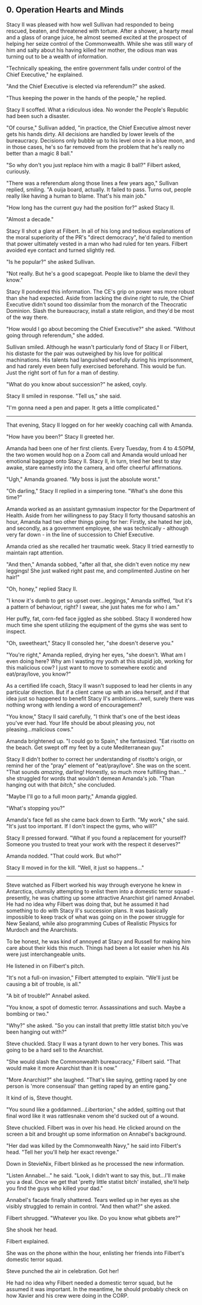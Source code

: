 ## 0. Operation Hearts and Minds

Stacy II was pleased with how well Sullivan had responded to being rescued, beaten, and threatened with torture. After a shower, a hearty meal and a glass of orange juice, he almost seemed excited at the prospect of helping her seize control of the Commonwealth. While she was still wary of him and salty about his having killed her mother, the odious man was turning out to be a wealth of information.

"Technically speaking, the entire government falls under control of the Chief Executive," he explained.

"And the Chief Executive is elected via referendum?" she asked.

"Thus keeping the power in the hands of the people," he replied.

Stacy II scoffed. What a ridiculous idea. No wonder the People's Republic had been such a disaster.

"Of course," Sullivan added, "in practice, the Chief Executive almost never gets his hands dirty. All decisions are handled by lower levels of the bureaucracy. Decisions only bubble up to his level once in a blue moon, and in those cases, he's so far removed from the problem that he's really no better than a magic 8 ball."

"So why don't you just replace him with a magic 8 ball?" Filbert asked, curiously.

"There was a referendum along those lines a few years ago," Sullivan replied, smiling. "A ouija board, actually. It failed to pass. Turns out, people really like having a human to blame. That's his main job."

"How long has the current guy had the position for?" asked Stacy II.

"Almost a decade."

Stacy II shot a glare at Filbert. In all of his long and tedious explanations of the moral superiority of the PR's "direct democracy", he'd failed to mention that power ultimately vested in a man who had ruled for ten years. Filbert avoided eye contact and turned slightly red.

"Is he popular?" she asked Sullivan.

"Not really. But he's a good scapegoat. People like to blame the devil they know."

Stacy II pondered this information. The CE's grip on power was more robust than she had expected. Aside from lacking the divine right to rule, the Chief Executive didn't sound too dissimilar from the monarch of the Theocratic Dominion. Slash the bureaucracy, install a state religion, and they'd be most of the way there.

"How would I go about becoming the Chief Executive?" she asked. "Without going through referendum," she added.

Sullivan smiled. Although he wasn't particularly fond of Stacy II or Filbert, his distaste for the pair was outweighed by his love for political machinations. His talents had languished woefully during his imprisonment, and had rarely even been fully exercised beforehand. This would be fun. Just the right sort of fun for a man of destiny.

"What do you know about succession?" he asked, coyly.

Stacy II smiled in response. "Tell us," she said.

"I'm gonna need a pen and paper. It gets a little complicated."

---

That evening, Stacy II logged on for her weekly coaching call with Amanda.

"How have you been?" Stacy II greeted her.

Amanda had been one of her first clients. Every Tuesday, from 4 to 4:50PM, the two women would hop on a Zoom call and Amanda would unload her emotional baggage onto Stacy II. Stacy II, in turn, tried her best to stay awake, stare earnestly into the camera, and offer cheerful affirmations.

"Ugh," Amanda groaned. "My boss is just the absolute worst."

"Oh darling," Stacy II replied in a simpering tone. "What's she done this time?"

Amanda worked as an assistant gymnasium inspector for the Department of Health. Aside from her willingness to pay Stacy II forty thousand satoshis an hour, Amanda had two other things going for her: Firstly, she hated her job, and secondly, as a government employee, she was technically - although very far down - in the line of succession to Chief Executive.

Amanda cried as she recalled her traumatic week. Stacy II tried earnestly to maintain rapt attention.

"And then," Amanda sobbed, "after all that, she didn't even notice my new leggings! She just walked right past me, and complimented Justine on her hair!"

"Oh, honey," replied Stacy II.

"I know it's dumb to get so upset over...leggings," Amanda sniffed, "but it's a pattern of behaviour, right? I swear, she just hates me for who I am."

Her puffy, fat, corn-fed face jiggled as she sobbed. Stacy II wondered how much time she spent utilizing the equipment of the gyms she was sent to inspect.

"Oh, sweetheart," Stacy II consoled her, "she doesn't deserve you."

"You're right," Amanda replied, drying her eyes, "she doesn't. What am I even doing here? Why am I wasting my youth at this stupid job, working for this malicious cow? I just want to move to somewhere exotic and eat/pray/love, you know?"

As a certified life coach, Stacy II wasn't supposed to lead her clients in any particular direction. But if a client came up with an idea herself, and if that idea just so happened to benefit Stacy II's ambitions...well, surely there was nothing wrong with lending a word of encouragement?

"You know," Stacy II said carefully, "I think that's one of the best ideas you've ever had. Your life should be about pleasing _you_, not pleasing...malicious cows."

Amanda brightened up. "I could go to Spain," she fantasized. "Eat risotto on the beach. Get swept off my feet by a cute Mediterranean guy."

Stacy II didn't bother to correct her understanding of risotto's origin, or remind her of the "pray" element of "eat/pray/love". She was on the scent. "That sounds _amazing_, darling! Honestly, so much more fulfilling than..." she struggled for words that wouldn't demean Amanda's job. "Than hanging out with that _bitch_," she concluded.

"Maybe I'll go to a full moon party," Amanda giggled.

"What's stopping you?"

Amanda's face fell as she came back down to Earth. "My work," she said. "It's just too important. If I don't inspect the gyms, who will?"

Stacy II pressed forward. "What if you found a replacement for yourself? Someone you trusted to treat your work with the respect it deserves?"

Amanda nodded. "That could work. But who?"

Stacy II moved in for the kill. "Well, it just so happens..."

---

Steve watched as Filbert worked his way through everyone he knew in Antarctica, clumsily attempting to enlist them into a domestic terror squad - presently, he was chatting up some attractive Anarchist girl named Annabel. He had no idea why Filbert was doing that, but he assumed it had something to do with Stacy II's succession plans. It was basically impossible to keep track of what was going on in the power struggle for New Sealand, while also programming Cubes of Realistic Physics for Murdoch and the Anarchists.

To be honest, he was kind of annoyed at Stacy and Russell for making him care about their kids this much. Things had been a lot easier when his AIs were just interchangeable units.

He listened in on Filbert's pitch.

"It's not a full-on invasion," Filbert attempted to explain. "We'll just be causing a bit of trouble, is all."

"A bit of trouble?" Annabel asked.

"You know, a spot of domestic terror. Assassinations and such. Maybe a bombing or two."

"Why?" she asked. "So you can install that pretty little statist bitch you've been hanging out with?"

Steve chuckled. Stacy II was a tyrant down to her very bones. This was going to be a hard sell to the Anarchist.

"She would slash the Commonwealth bureaucracy," Filbert said. "That would make it more Anarchist than it is now."

"More Anarchist?" she laughed. "That's like saying, getting raped by one person is 'more consensual' than getting raped by an entire gang."

It kind of is, Steve thought.

"You sound like a goddamned..._Libertarian_," she added, spitting out that final word like it was rattlesnake venom she'd sucked out of a wound.

Steve chuckled. Filbert was in over his head. He clicked around on the screen a bit and brought up some information on Annabel's background.

"Her dad was killed by the Commonwealth Navy," he said into Filbert's head. "Tell her you'll help her exact revenge."

Down in StevieNix, Filbert blinked as he processed the new information.

"Listen Annabel..." he said. "Look, I didn't want to say this, but...I'll make you a deal. Once we get that 'pretty little statist bitch' installed, she'll help you find the guys who killed your dad."

Annabel's facade finally shattered. Tears welled up in her eyes as she visibly struggled to remain in control. "And then what?" she asked.

Filbert shrugged. "Whatever you like. Do you know what gibbets are?"

She shook her head.

Filbert explained.

She was on the phone within the hour, enlisting her friends into Filbert's domestic terror squad.

Steve punched the air in celebration. Got her!

He had no idea why Filbert needed a domestic terror squad, but he assumed it was important. In the meantime, he should probably check on how Xavier and his crew were doing in the CORP.
